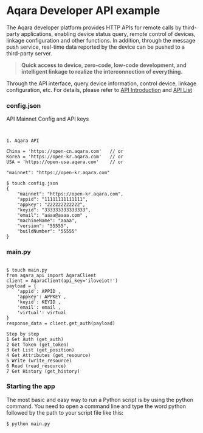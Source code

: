 # Aqara Developer API example

The Aqara developer platform provides HTTP APIs for remote calls by third-party applications, enabling device status query, remote control of devices, linkage configuration and other functions. In addition, through the message push service, real-time data reported by the device can be pushed to a third-party server.

> **Quick access to device, zero-code, low-code development, and intelligent linkage to realize the interconnection of everything.**

Through the API interface, query device information, control device, linkage configuration, etc.
For details, please refer to [API Introduction](https://opendoc.aqara.com/en/docs/developmanual/apiIntroduction.html) and [API List](https://opendoc.aqara.com/en/docs/developmanual/apiDocument.html)

### config.json

API Mainnet Config and API keys

```shell


1. Aqara API

China = 'https://open-cn.aqara.com'   // or
Korea = 'https://open-kr.aqara.com'   // or
USA = 'https://open-usa.aqara.com'    // or

"mainnet": "https://open-kr.aqara.com"

$ touch config.json
{
    "mainnet": "https://open-kr.aqara.com",
    "appid": "11111111111111",
    "appkey": "222222222222",
    "keyid": "333333333333333",
    "email": "aaaa@aaaa.com" ,
    "machineName": "aaaa",
    "version": "55555",
    "buildNumber": "55555"
}

```
### main.py

```shell

$ touch main.py
from aqara_api import AqaraClient
client = AqaraClient(api_key='iloveiot!')
payload = {
    'appid': APPID ,
    'appkey': APPKEY , 
    'keyid': KEYID ,
    'email': email ,
    'virtual': virtual
}
response_data = client.get_auth(payload)

Step by step
1 Get Auth (get_auth)
2 Get Token (get_token)
3 Get List (get_position)
4 Get Attributes (get_resource)
5 Write (write_resource)
6 Read (read_resource)
7 Get History (get_history)

```

### Starting the app

The most basic and easy way to run a Python script is by using the python command. You need to open a command line and type the word python followed by the path to your script file like this:

```python
$ python main.py
```


